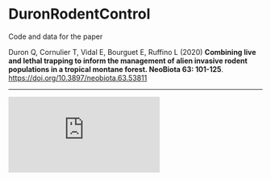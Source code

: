 # DuronRodentControl

Code and data for the paper

Duron Q, Cornulier T, Vidal E, Bourguet E, Ruffino L (2020) **Combining live and lethal trapping to inform the management of alien invasive rodent populations in a tropical montane forest. NeoBiota 63: 101-125**. <https://doi.org/10.3897/neobiota.63.53811>


***


![Scenario_testing](https://neobiota.pensoft.net/showimg.php?filename=oo_484475.jpg)
